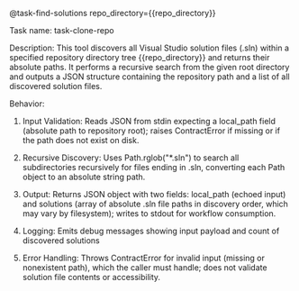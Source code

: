 @task-find-solutions repo_directory={{repo_directory}}

Task name: task-clone-repo

Description:
This tool discovers all Visual Studio solution files (.sln) within a specified repository directory tree {{repo_directory}} and returns their absolute paths. It performs a recursive search from the given root directory and outputs a JSON structure containing the repository path and a list of all discovered solution files.

Behavior:

1. Input Validation: Reads JSON from stdin expecting a local_path field (absolute path to repository root); raises ContractError if missing or if the path does not exist on disk.

2. Recursive Discovery: Uses Path.rglob("*.sln") to search all subdirectories recursively for files ending in .sln, converting each Path object to an absolute string path.

3. Output: Returns JSON object with two fields: local_path (echoed input) and solutions (array of absolute .sln file paths in discovery order, which may vary by filesystem); writes to stdout for workflow consumption.

4. Logging: Emits debug messages showing input payload and count of discovered solutions

5. Error Handling: Throws ContractError for invalid input (missing or nonexistent path), which the caller must handle; does not validate solution file contents or accessibility.

